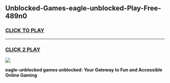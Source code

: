 
## Unblocked-Games-eagle-unblocked-Play-Free-489n0
<h3>
<a href="https://premium76.site?title=eagle-unblocked&ref=18A1">CLICK TO PLAY</a></h3>
<hr>

<h3>
<a href="https://premium76.site?title=eagle-unblocked&ref=18A1">CLICK 2 PLAY</a>
  
</h3>

<a href="https://premium76.site?title=eagle-unblocked&ref=18A1"><img src="https://clearcache.store/games.png"></a>


**eagle-unblocked games unblocked: Your Gateway to Fun and Accessible Online Gaming**
